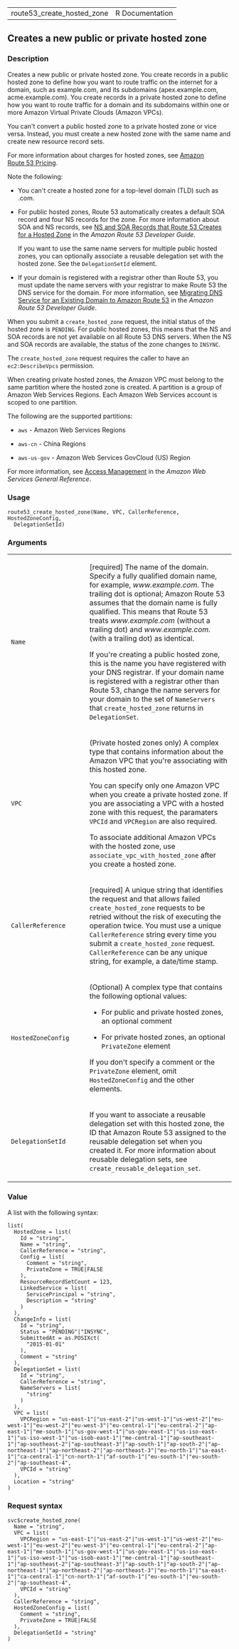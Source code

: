 <table style="width: 100%;">
<tbody>
<tr class="odd">
<td>route53_create_hosted_zone</td>
<td style="text-align: right;">R Documentation</td>
</tr>
</tbody>
</table>

## Creates a new public or private hosted zone

### Description

Creates a new public or private hosted zone. You create records in a
public hosted zone to define how you want to route traffic on the
internet for a domain, such as example.com, and its subdomains
(apex.example.com, acme.example.com). You create records in a private
hosted zone to define how you want to route traffic for a domain and its
subdomains within one or more Amazon Virtual Private Clouds (Amazon
VPCs).

You can't convert a public hosted zone to a private hosted zone or vice
versa. Instead, you must create a new hosted zone with the same name and
create new resource record sets.

For more information about charges for hosted zones, see [Amazon
Route 53 Pricing](https://aws.amazon.com/route53/pricing/).

Note the following:

-   You can't create a hosted zone for a top-level domain (TLD) such as
    .com.

-   For public hosted zones, Route 53 automatically creates a default
    SOA record and four NS records for the zone. For more information
    about SOA and NS records, see [NS and SOA Records that Route 53
    Creates for a Hosted
    Zone](https://docs.aws.amazon.com/Route53/latest/DeveloperGuide/SOA-NSrecords.html)
    in the *Amazon Route 53 Developer Guide*.

    If you want to use the same name servers for multiple public hosted
    zones, you can optionally associate a reusable delegation set with
    the hosted zone. See the `DelegationSetId` element.

-   If your domain is registered with a registrar other than Route 53,
    you must update the name servers with your registrar to make Route
    53 the DNS service for the domain. For more information, see
    [Migrating DNS Service for an Existing Domain to Amazon
    Route 53](https://docs.aws.amazon.com/Route53/latest/DeveloperGuide/MigratingDNS.html)
    in the *Amazon Route 53 Developer Guide*.

When you submit a `create_hosted_zone` request, the initial status of
the hosted zone is `PENDING`. For public hosted zones, this means that
the NS and SOA records are not yet available on all Route 53 DNS
servers. When the NS and SOA records are available, the status of the
zone changes to `INSYNC`.

The `create_hosted_zone` request requires the caller to have an
`ec2:DescribeVpcs` permission.

When creating private hosted zones, the Amazon VPC must belong to the
same partition where the hosted zone is created. A partition is a group
of Amazon Web Services Regions. Each Amazon Web Services account is
scoped to one partition.

The following are the supported partitions:

-   `aws` - Amazon Web Services Regions

-   `aws-cn` - China Regions

-   `aws-us-gov` - Amazon Web Services GovCloud (US) Region

For more information, see [Access
Management](https://docs.aws.amazon.com/IAM/latest/UserGuide/reference-arns.html)
in the *Amazon Web Services General Reference*.

### Usage

    route53_create_hosted_zone(Name, VPC, CallerReference, HostedZoneConfig,
      DelegationSetId)

### Arguments

<table>
<colgroup>
<col style="width: 35%" />
<col style="width: 65%" />
</colgroup>
<tbody>
<tr class="odd">
<td><code id="route53_create_hosted_zone_:_Name">Name</code></td>
<td><p>[required] The name of the domain. Specify a fully qualified
domain name, for example, <em>www.example.com</em>. The trailing dot is
optional; Amazon Route 53 assumes that the domain name is fully
qualified. This means that Route 53 treats <em>www.example.com</em>
(without a trailing dot) and <em>www.example.com.</em> (with a trailing
dot) as identical.</p>
<p>If you're creating a public hosted zone, this is the name you have
registered with your DNS registrar. If your domain name is registered
with a registrar other than Route 53, change the name servers for your
domain to the set of <code>NameServers</code> that
<code>create_hosted_zone</code> returns in
<code>DelegationSet</code>.</p></td>
</tr>
<tr class="even">
<td><code id="route53_create_hosted_zone_:_VPC">VPC</code></td>
<td><p>(Private hosted zones only) A complex type that contains
information about the Amazon VPC that you're associating with this
hosted zone.</p>
<p>You can specify only one Amazon VPC when you create a private hosted
zone. If you are associating a VPC with a hosted zone with this request,
the paramaters <code>VPCId</code> and <code>VPCRegion</code> are also
required.</p>
<p>To associate additional Amazon VPCs with the hosted zone, use
<code>associate_vpc_with_hosted_zone</code> after you create a hosted
zone.</p></td>
</tr>
<tr class="odd">
<td><code
id="route53_create_hosted_zone_:_CallerReference">CallerReference</code></td>
<td><p>[required] A unique string that identifies the request and that
allows failed <code>create_hosted_zone</code> requests to be retried
without the risk of executing the operation twice. You must use a unique
<code>CallerReference</code> string every time you submit a
<code>create_hosted_zone</code> request. <code>CallerReference</code>
can be any unique string, for example, a date/time stamp.</p></td>
</tr>
<tr class="even">
<td><code
id="route53_create_hosted_zone_:_HostedZoneConfig">HostedZoneConfig</code></td>
<td><p>(Optional) A complex type that contains the following optional
values:</p>
<ul>
<li><p>For public and private hosted zones, an optional comment</p></li>
<li><p>For private hosted zones, an optional <code>PrivateZone</code>
element</p></li>
</ul>
<p>If you don't specify a comment or the <code>PrivateZone</code>
element, omit <code>HostedZoneConfig</code> and the other
elements.</p></td>
</tr>
<tr class="odd">
<td><code
id="route53_create_hosted_zone_:_DelegationSetId">DelegationSetId</code></td>
<td><p>If you want to associate a reusable delegation set with this
hosted zone, the ID that Amazon Route 53 assigned to the reusable
delegation set when you created it. For more information about reusable
delegation sets, see
<code>create_reusable_delegation_set</code>.</p></td>
</tr>
</tbody>
</table>

### Value

A list with the following syntax:

    list(
      HostedZone = list(
        Id = "string",
        Name = "string",
        CallerReference = "string",
        Config = list(
          Comment = "string",
          PrivateZone = TRUE|FALSE
        ),
        ResourceRecordSetCount = 123,
        LinkedService = list(
          ServicePrincipal = "string",
          Description = "string"
        )
      ),
      ChangeInfo = list(
        Id = "string",
        Status = "PENDING"|"INSYNC",
        SubmittedAt = as.POSIXct(
          "2015-01-01"
        ),
        Comment = "string"
      ),
      DelegationSet = list(
        Id = "string",
        CallerReference = "string",
        NameServers = list(
          "string"
        )
      ),
      VPC = list(
        VPCRegion = "us-east-1"|"us-east-2"|"us-west-1"|"us-west-2"|"eu-west-1"|"eu-west-2"|"eu-west-3"|"eu-central-1"|"eu-central-2"|"ap-east-1"|"me-south-1"|"us-gov-west-1"|"us-gov-east-1"|"us-iso-east-1"|"us-iso-west-1"|"us-isob-east-1"|"me-central-1"|"ap-southeast-1"|"ap-southeast-2"|"ap-southeast-3"|"ap-south-1"|"ap-south-2"|"ap-northeast-1"|"ap-northeast-2"|"ap-northeast-3"|"eu-north-1"|"sa-east-1"|"ca-central-1"|"cn-north-1"|"af-south-1"|"eu-south-1"|"eu-south-2"|"ap-southeast-4",
        VPCId = "string"
      ),
      Location = "string"
    )

### Request syntax

    svc$create_hosted_zone(
      Name = "string",
      VPC = list(
        VPCRegion = "us-east-1"|"us-east-2"|"us-west-1"|"us-west-2"|"eu-west-1"|"eu-west-2"|"eu-west-3"|"eu-central-1"|"eu-central-2"|"ap-east-1"|"me-south-1"|"us-gov-west-1"|"us-gov-east-1"|"us-iso-east-1"|"us-iso-west-1"|"us-isob-east-1"|"me-central-1"|"ap-southeast-1"|"ap-southeast-2"|"ap-southeast-3"|"ap-south-1"|"ap-south-2"|"ap-northeast-1"|"ap-northeast-2"|"ap-northeast-3"|"eu-north-1"|"sa-east-1"|"ca-central-1"|"cn-north-1"|"af-south-1"|"eu-south-1"|"eu-south-2"|"ap-southeast-4",
        VPCId = "string"
      ),
      CallerReference = "string",
      HostedZoneConfig = list(
        Comment = "string",
        PrivateZone = TRUE|FALSE
      ),
      DelegationSetId = "string"
    )
